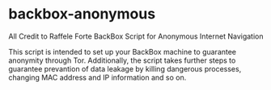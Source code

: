 backbox-anonymous
=================

All Credit to Raffele Forte 
BackBox Script for Anonymous Internet Navigation

This script is intended to set up your BackBox machine to guarantee
anonymity through Tor. Additionally, the script takes further steps to
guarantee prevantion of data leakage by killing dangerous processes,
changing MAC address and IP information and so on.
